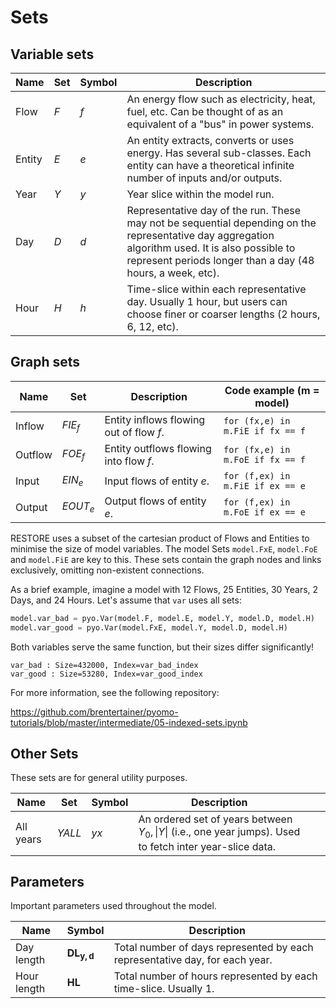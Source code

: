 # Sets

## Variable sets

| Name   | Set | Symbol | Description                                                                                                                                                                                                    |
| ------ | --- | ------ | -------------------------------------------------------------------------------------------------------------------------------------------------------------------------------------------------------------- |
| Flow   | $F$ | $f$    | An energy flow such as electricity, heat, fuel, etc. Can be thought of as an equivalent of a "bus" in power systems.                                                                                           |
| Entity | $E$ | $e$    | An entity extracts, converts or uses energy. Has several sub-classes. Each entity can have a theoretical infinite number of inputs and/or outputs.                                                       |
| Year   | $Y$ | $y$    | Year slice within the model run.                                                                                                                                                                                               |
| Day    | $D$ | $d$    | Representative day of the run. These may not be sequential depending on the representative day aggregation algorithm used. It is also possible to represent periods longer than a day (48 hours, a week, etc). |
| Hour   | $H$ | $h$    | Time-slice within each representative day. Usually 1 hour, but users can choose finer or coarser lengths (2 hours, 6, 12, etc).                                                                                |

## Graph sets

| Name    | Set        | Description                             | Code example (m = model)         |
| ------- | ---------- | --------------------------------------- | -------------------------------- |
| Inflow  | $FIE_{f}$  | Entity inflows flowing out of flow $f$. | `for (fx,e) in m.FiE if fx == f` |
| Outflow | $FOE_{f}$  | Entity outflows flowing into flow $f$.  | `for (fx,e) in m.FoE if fx == f` |
| Input   | $EIN_e$    | Input flows of entity $e$.              | `for (f,ex) in m.FiE if ex == e` |
| Output  | $EOUT_{e}$ | Output flows of entity $e$.             | `for (f,ex) in m.FoE if ex == e` |

RESTORE uses a subset of the cartesian product of Flows and Entities to minimise the size of model variables. The model Sets `model.FxE`, `model.FoE` and `model.FiE` are key to this. These sets contain the graph nodes and links exclusively, omitting non-existent connections.

As a brief example, imagine a model with 12 Flows, 25 Entities, 30 Years, 2 Days, and 24 Hours. Let's assume that `var` uses all sets:

```python
model.var_bad = pyo.Var(model.F, model.E, model.Y, model.D, model.H)
model.var_good = pyo.Var(model.FxE, model.Y, model.D, model.H)
```

Both variables serve the same function, but their sizes differ significantly!

```
var_bad : Size=432000, Index=var_bad_index
var_good : Size=53280, Index=var_good_index
```

For more information, see the following repository:

https://github.com/brentertainer/pyomo-tutorials/blob/master/intermediate/05-indexed-sets.ipynb

## Other Sets

These sets are for general utility purposes.

| Name            | Set    | Symbol | Description                             |     |                                                                |
| --------------- | ------ | ------ | --------------------------------------- | --- | -------------------------------------------------------------- |
| All years | $YALL$ | $yx$   | An ordered set of years between $Y_{0}, \| Y   \|$ (i.e., one year jumps). Used to fetch inter year-slice data. | 

## Parameters

Important parameters used throughout the model.

| Name        | Symbol              | Description                                                                 |
| ----------- | ------------------- | --------------------------------------------------------------------------- |
| Day length  | $\mathbf{DL_{y,d}}$ | Total number of days represented by each representative day, for each year. |
| Hour length | $\mathbf{HL}$ | Total number of hours represented by each time-slice. Usually 1.            |